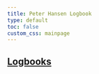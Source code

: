 ```yaml
---
title: Peter Hansen Logbook
type: default
toc: false
custom_css: mainpage
---
```


## [Logbooks](logbook)


